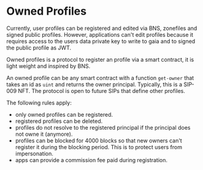 Owned Profiles
==============

Currently, user profiles can be registered and edited via BNS, zonefiles and
signed public profiles. However, applications can't edit profiles because it
requires access to the users data private key to write to gaia and to signed the
public profile as JWT.

Owned profiles is a protocol to register an profile via a smart contract, it is
light weight and inspired by BNS.

An owned profile can be any smart contract with a function `get-owner` that
takes an id as `uint` and returns the owner principal. Typically, this is a
SIP-009 NFT. The protocol is open to future SIPs that define other profiles.

The following rules apply:
* only owned profiles can be registered.
* registered profiles can be deleted.
* profiles do not resolve to the registered principal if the principal does not
  owne it (anymore).
* profiles can be blocked for 4000 blocks so that new owners can't register it
  during the blocking period. This is to protect users from impersonation.
* apps can provide a commission fee paid during registration.



